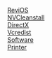 [ReviOS](https://www.revi.cc/revios/download)<br>
[NVCleanstall](https://www.techpowerup.com/download/techpowerup-nvcleanstall/)<br>
[DirectX](https://www.microsoft.com/en-us/download/details.aspx?id=35)<br>
[Vcredist](https://github.com/abbodi1406/vcredist/releases)<br>
[Software](https://github.com/Hooke012/OmniGuides/blob/main/Software/Windows.txt)<br>
[Printer](https://www.epson.co.in/Support/Printers/All-In-One/L-Series/Epson-L3210/s/SPT_C11CJ68506)
